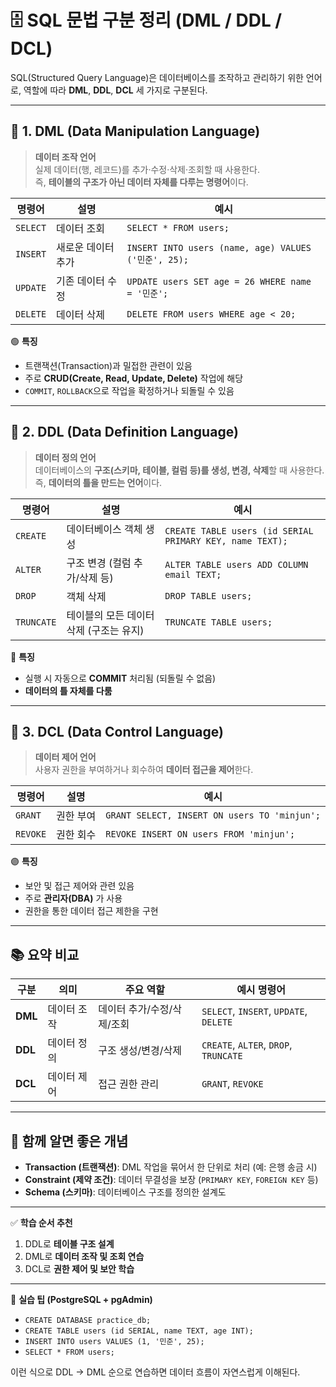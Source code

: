 # 🗄️ SQL 문법 구분 정리 (DML / DDL / DCL)

SQL(Structured Query Language)은 데이터베이스를 조작하고 관리하기 위한 언어로, 역할에 따라 **DML**, **DDL**, **DCL** 세 가지로 구분된다.

---

## 🧩 1. DML (Data Manipulation Language)
> **데이터 조작 언어**  
> 실제 데이터(행, 레코드)를 추가·수정·삭제·조회할 때 사용한다.  
> 즉, **테이블의 구조가 아닌 데이터 자체를 다루는 명령어**이다.

| 명령어 | 설명 | 예시 |
|--------|------|------|
| `SELECT` | 데이터 조회 | `SELECT * FROM users;` |
| `INSERT` | 새로운 데이터 추가 | `INSERT INTO users (name, age) VALUES ('민준', 25);` |
| `UPDATE` | 기존 데이터 수정 | `UPDATE users SET age = 26 WHERE name = '민준';` |
| `DELETE` | 데이터 삭제 | `DELETE FROM users WHERE age < 20;` |

🟢 **특징**
- 트랜잭션(Transaction)과 밀접한 관련이 있음  
- 주로 **CRUD(Create, Read, Update, Delete)** 작업에 해당  
- `COMMIT`, `ROLLBACK`으로 작업을 확정하거나 되돌릴 수 있음

---

## 🧱 2. DDL (Data Definition Language)
> **데이터 정의 언어**  
> 데이터베이스의 **구조(스키마, 테이블, 컬럼 등)를 생성, 변경, 삭제**할 때 사용한다.  
> 즉, **데이터의 틀을 만드는 언어**이다.

| 명령어 | 설명 | 예시 |
|--------|------|------|
| `CREATE` | 데이터베이스 객체 생성 | `CREATE TABLE users (id SERIAL PRIMARY KEY, name TEXT);` |
| `ALTER` | 구조 변경 (컬럼 추가/삭제 등) | `ALTER TABLE users ADD COLUMN email TEXT;` |
| `DROP` | 객체 삭제 | `DROP TABLE users;` |
| `TRUNCATE` | 테이블의 모든 데이터 삭제 (구조는 유지) | `TRUNCATE TABLE users;` |

🔵 **특징**
- 실행 시 자동으로 **COMMIT** 처리됨 (되돌릴 수 없음)  
- **데이터의 틀 자체를 다룸**

---

## 🔐 3. DCL (Data Control Language)
> **데이터 제어 언어**  
> 사용자 권한을 부여하거나 회수하여 **데이터 접근을 제어**한다.

| 명령어 | 설명 | 예시 |
|--------|------|------|
| `GRANT` | 권한 부여 | `GRANT SELECT, INSERT ON users TO 'minjun';` |
| `REVOKE` | 권한 회수 | `REVOKE INSERT ON users FROM 'minjun';` |

🟣 **특징**
- 보안 및 접근 제어와 관련 있음  
- 주로 **관리자(DBA)** 가 사용  
- 권한을 통한 데이터 접근 제한을 구현

---

## 📚 요약 비교

| 구분 | 의미 | 주요 역할 | 예시 명령어 |
|------|------|------------|--------------|
| **DML** | 데이터 조작 | 데이터 추가/수정/삭제/조회 | `SELECT`, `INSERT`, `UPDATE`, `DELETE` |
| **DDL** | 데이터 정의 | 구조 생성/변경/삭제 | `CREATE`, `ALTER`, `DROP`, `TRUNCATE` |
| **DCL** | 데이터 제어 | 접근 권한 관리 | `GRANT`, `REVOKE` |

---

## 🧠 함께 알면 좋은 개념
- **Transaction (트랜잭션)**: DML 작업을 묶어서 한 단위로 처리 (예: 은행 송금 시)
- **Constraint (제약 조건)**: 데이터 무결성을 보장 (`PRIMARY KEY`, `FOREIGN KEY` 등)
- **Schema (스키마)**: 데이터베이스 구조를 정의한 설계도

---

✅ **학습 순서 추천**
1. DDL로 **테이블 구조 설계**  
2. DML로 **데이터 조작 및 조회 연습**  
3. DCL로 **권한 제어 및 보안 학습**

---

📍 **실습 팁 (PostgreSQL + pgAdmin)**
- `CREATE DATABASE practice_db;`  
- `CREATE TABLE users (id SERIAL, name TEXT, age INT);`  
- `INSERT INTO users VALUES (1, '민준', 25);`  
- `SELECT * FROM users;`

이런 식으로 DDL → DML 순으로 연습하면 데이터 흐름이 자연스럽게 이해된다.
